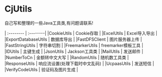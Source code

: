 # CjUtils
自己写和整理的一些Java工具类,有问题请联系!

| :-------- | :--------|
|CookieUtils | Cookie存取 |
|ExcelUtils | Excel导入导出 |
|ExportDatabaseUtils | 数据库导出 |
|FastDFSClient | 图片服务器上传 |
|FastStringUtils | 字符串切割 |
|FreemarkerUtils | freemarker模板工具 |
|IDUtils | 主键生成 |
|JsonUtils | Jackson工具类 |
|MailUtils | 发送邮件 |
|NumberToCn | 金额转中文大写 |
|RandomUtils | 随机数工具类 |
|ResponseUtils | 响应流设置(处理下载时中文乱码) |
|UcpaasUtils | 发送短信 |
|VerifyCodeUtils | 验证码及图片生成 |